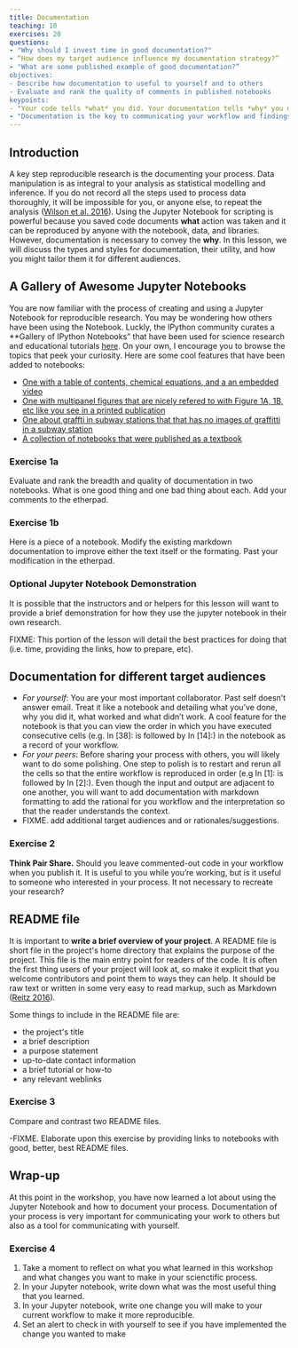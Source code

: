 ```yaml
---
title: Documentation
teaching: 10
exercises: 20
questions:
- "Why should I invest time in good documentation?"
- “How does my target audience influence my documentation strategy?”
- "What are some published example of good documentation?”
objectives:
- Describe how documentation to useful to yourself and to others
- Evaluate and rank the quality of comments in published notebooks 
keypoints:
- "Your code tells *what* you did. Your documentation tells *why* you did it and why it is important ."
- "Documentation is the key to communicating your workflow and findings with your future self, collaborators, funders, and the general public."
---
```


## Introduction
A key step reproducible research is the documenting your process. Data manipulation is as integral to your analysis as statistical modelling and inference. If you do not record all the steps used to process data thoroughly, it will be impossible for you, or anyone else, to repeat the analysis ([Wilson et al. 2016](https://arxiv.org/abs/1609.00037)).  Using the Jupyter Notebook for scripting is powerful because you saved code documents **what** action was taken and it can be reproduced by anyone with the notebook, data, and libraries. However, documentation is necessary to convey the **why**. 
In this lesson, we will discuss the types and styles for documentation, their utility, and how you might tailor them it for different audiences.

## A Gallery of Awesome Jupyter Notebooks
You are now familiar with the process of creating and using a Jupyter Notebook for reproducible research. You may be wondering how others have been using the Notebook. Luckly, the IPython community curates a **Gallery of IPython Notebooks” that have been used for science research and educational tutorials [here](https://github.com/ipython/ipython/wiki/A-gallery-of-interesting-IPython-Notebooks). On your own, I encourage you to browse the topics that peek your curiosity. 
Here are some cool features that have been added to notebooks:
- [One with a table of contents, chemical equations, and a an embedded video](http://nbviewer.jupyter.org/github/jckantor/CBE20255/blob/master/notebooks/Psychrometrics.ipynb)
- [One with multipanel figures that are nicely refered to with Figure 1A, 1B, etc like you see in a printed publication](https://anaconda.org/jbednar/plotting_pitfalls/notebook)
- [One about graffti in subway stations that that has no images of graffitti in a subway station](http://nbviewer.jupyter.org/github/invisibleroads/crosscompute-tutorials/blob/master/computational-analysis/300%20Count%20graffiti%20sightings%20within%20100%20feet%20of%20a%20subway%20entrance.ipynb) 
- [A collection of notebooks that were published as a textbook](https://github.com/tiagoantao/bioinf-python/blob/master/notebooks/Welcome.ipynb) 

### Exercise 1a
Evaluate and rank the breadth and quality of documentation in two notebooks. What is one good thing and one bad thing about each. Add your comments to the etherpad.

### Exercise 1b
Here is a piece of a notebook. Modify the existing markdown documentation to improve either the text itself or the formating. Past your modification in the etherpad.

### Optional Jupyter Notebook Demonstration
It is possible that the instructors and or helpers for this lesson will want to provide a brief demonstration for how they use the jupyter notebook in their own research. 

FIXME: This portion of the lesson will detail the best practices for doing that (i.e. time, providing the links, how to prepare, etc). 

## Documentation for different target audiences

- *For yourself*: You are your most important collaborator. Past self doesn’t answer email. Treat it like a notebook and detailing what you’ve done, why you did it, what worked and what didn’t work. A cool feature for the notebook is that you can view the order in which you have executed consecutive cells (e.g. In [38]: is followed by In [14]:) in the notebook as a record of your workflow. 
- *For your peers*: Before sharing your process with others, you will likely want to do some polishing. One step to polish is to restart and rerun all the cells so that the entire workflow is reproduced in order (e.g In [1]: is followed by In [2]:). Even though the input and output are adjacent to one another, you will want to add documentation with markdown formatting to add the rational for you workflow and the interpretation so that the reader understands the context.
- FIXME. add additional target audiences and or rationales/suggestions.

### Exercise 2
**Think Pair Share.** Should you leave commented-out code in your workflow when you publish it. It is useful to you while you’re working, but is it useful to someone who interested in your process. It not necessary to recreate your research?

## README file
It is important to **write a brief overview of your project**. A README file is short file in the project's home directory that explains the purpose of the project. This file is the main entry point for readers of the code. It is often the first thing users of your project will look at, so make it explicit that you welcome contributors and point them to ways they can help. It should be raw text or written in some very easy to read markup, such as Markdown ([Reitz 2016](http://docs.python-guide.org/en/latest/writing/documentation/)). 

Some things to include in the README file are:

- the project's title
- a brief description
- a purpose statement
- up-to-date contact information
- a brief tutorial or how-to
- any relevant weblinks 

### Exercise 3
 Compare and contrast two README files. 

-FIXME. Elaborate upon this exercise by providing links to notebooks with good, better, best README files.

## Wrap-up

At this point in the workshop, you have now learned a lot about using the Jupyter Notebook and how to document your process. Documentation of your process is very important for communicating your work to others but also as a tool for communicating with yourself. 

### Exercise 4

1. Take a moment to reflect on what you what learned in this workshop and what changes you want to make in your scienctific process. 
2. In your Jupyter notebook, write down what was the most useful thing that you learned.
3. In your Jupyter notebook, write one change you will make to your current workflow to make it more reproducible.
4. Set an alert to check in with yourself to see if you have implemented the change you wanted to make
